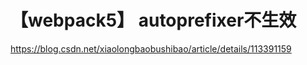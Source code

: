 <!--
 * @Author: xiaoping.xu
 * @Date: 2021-05-07 16:27:00
 * @LastEditors: xiaoping.xu
 * @LastEditTime: 2021-05-07 16:40:01
 * @Desc: 
-->
# 【webpack5】 autoprefixer不生效

https://blog.csdn.net/xiaolongbaobushibao/article/details/113391159
